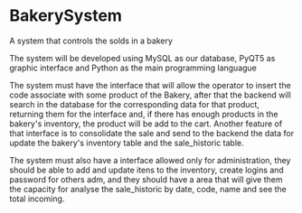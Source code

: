 # BakerySystem
A system that controls the solds in a bakery 

The system will be developed using MySQL as our database, PyQT5 as graphic interface and Python as the main programming languague

The system must have the interface that will allow the operator to insert the code associate with some product of the Bakery, after that the backend will search in the database for the corresponding data for that product, returning them for the interface and, if there has enough products in the bakery's inventory, the product will be add to the cart. Another feature of that interface is to consolidate the sale and send to the backend the data for update the bakery's inventory table and the sale_historic table.

The system must also have a interface allowed only for administration, they should be able to add and update itens to the inventory, create logins and password for others adm, and they should have a area that will give them the capacity for analyse the sale_historic by date, code, name and see the total incoming.
